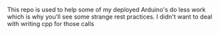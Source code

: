 This repo is used to help some of my deployed Arduino's do less work which is why you'll see some strange rest practices. I didn't want to deal with writing cpp for those calls
